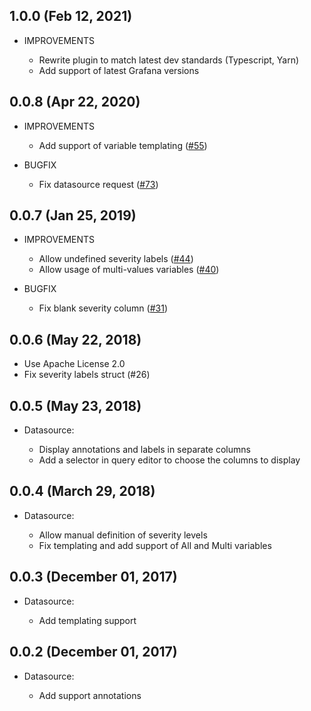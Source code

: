 ## 1.0.0 (Feb 12, 2021)

- IMPROVEMENTS
  
  * Rewrite plugin to match latest dev standards (Typescript, Yarn)
  * Add support of latest Grafana versions

## 0.0.8 (Apr 22, 2020)

- IMPROVEMENTS

  * Add support of variable templating ([#55](https://github.com/camptocamp/grafana-prometheus-alertmanager-datasource/pull/55))

- BUGFIX

  * Fix datasource request ([#73](https://github.com/camptocamp/grafana-prometheus-alertmanager-datasource/pull/73))

## 0.0.7 (Jan 25, 2019)

- IMPROVEMENTS

  * Allow undefined severity labels ([#44](https://github.com/camptocamp/grafana-prometheus-alertmanager-datasource/issues/44))
  * Allow usage of multi-values variables ([#40](https://github.com/camptocamp/grafana-prometheus-alertmanager-datasource/issues/40))

- BUGFIX

  * Fix blank severity column ([#31](https://github.com/camptocamp/grafana-prometheus-alertmanager-datasource/issues/31))

## 0.0.6 (May 22, 2018)

  * Use Apache License 2.0
  * Fix severity labels struct (#26)

## 0.0.5 (May 23, 2018)

- Datasource:

  * Display annotations and labels in separate columns
  * Add a selector in query editor to choose the columns to display

## 0.0.4 (March 29, 2018)

- Datasource:

  * Allow manual definition of severity levels
  * Fix templating and add support of All and Multi variables

## 0.0.3 (December 01, 2017)

- Datasource:

  * Add templating support

## 0.0.2 (December 01, 2017)

- Datasource:
  
  * Add support annotations
